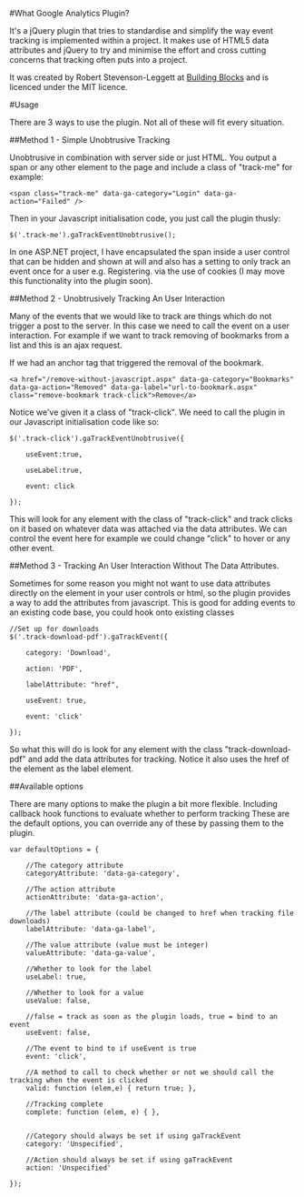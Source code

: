 #What Google Analytics Plugin?

It's a jQuery plugin that tries to standardise and simplify the way event tracking is implemented within a project. It makes use of HTML5 data attributes and jQuery to try and minimise the effort and cross cutting concerns that tracking often puts into a project.

It was created by Robert Stevenson-Leggett at <a href="http://www.building-blocks.com">Building Blocks</a> and is licenced under the MIT licence.

#Usage

There are 3 ways to use the plugin. Not all of these will fit every situation.

##Method 1 - Simple Unobtrusive Tracking

Unobtrusive in combination with server side or just HTML. You output a span or any other element to the page and include a class of "track-me" for example:

	<span class="track-me" data-ga-category="Login" data-ga-action="Failed" />

Then in your Javascript initialisation code, you just call the plugin thusly:

	$('.track-me').gaTrackEventUnobtrusive();

In one ASP.NET project, I have encapsulated the span inside a user control that can be hidden and shown at will and also has a setting to only track an event once for a user e.g. Registering. via the use of cookies (I may move this functionality into the plugin soon).

##Method 2 - Unobtrusively Tracking An User Interaction

Many of the events that we would like to track are things which do not trigger a post to the server. In this case we need to call the event on a user interaction. For example if we want to track removing of bookmarks from a list and this is an ajax request.

If we had an anchor tag that triggered the removal of the bookmark.

	<a href="/remove-without-javascript.aspx" data-ga-category="Bookmarks" data-ga-action="Removed" data-ga-label="url-to-bookmark.aspx" class="remove-bookmark track-click">Remove</a>

Notice we've given it a class of "track-click".  We need to call the plugin in our Javascript initialisation code like so:

	$('.track-click').gaTrackEventUnobtrusive({

		useEvent:true,

		useLabel:true,

		event: click

	});

This will look for any element with the class of "track-click" and track clicks on it based on whatever data was attached via the data attributes. We can control the event here for example we could change "click" to hover or any other event. 

##Method 3 - Tracking An User Interaction Without The Data Attributes.

Sometimes for some reason you might not want to use data attributes directly on the element in your user controls or html, so the plugin provides a way to add the attributes from javascript. This is good for adding events to an existing code base, you could hook onto existing classes 

	//Set up for downloads
	$('.track-download-pdf').gaTrackEvent({

		category: 'Download',

		action: 'PDF',

		labelAttribute: "href",

		useEvent: true,

		event: 'click'

	});

So what this will do is look for any element with the class "track-download-pdf" and add the data attributes for tracking. Notice it also uses the href of the element as the label element.

##Available options

There are many options to make the plugin a bit more flexible. Including callback hook functions to evaluate whether to perform tracking These are the default options, you can override any of these by passing them to the plugin.

	var defaultOptions = {

		//The category attribute
		categoryAttribute: 'data-ga-category',

		//The action attribute
		actionAttribute: 'data-ga-action',

		//The label attribute (could be changed to href when tracking file downloads)
		labelAttribute: 'data-ga-label',

		//The value attribute (value must be integer)
		valueAttribute: 'data-ga-value',

		//Whether to look for the label
		useLabel: true,

		//Whether to look for a value
		useValue: false,

		//false = track as soon as the plugin loads, true = bind to an event
		useEvent: false,

		//The event to bind to if useEvent is true
		event: 'click',

		//A method to call to check whether or not we should call the tracking when the event is clicked
		valid: function (elem,e) { return true; },

		//Tracking complete
		complete: function (elem, e) { },


		//Category should always be set if using gaTrackEvent
		category: 'Unspecified',

		//Action should always be set if using gaTrackEvent
		action: 'Unspecified'
		
	});